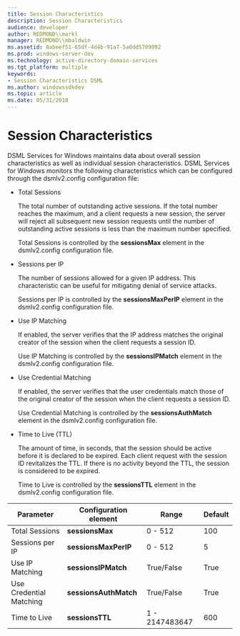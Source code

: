 ```yaml
---
title: Session Characteristics
description: Session Characteristics
audience: developer
author: REDMOND\\markl
manager: REDMOND\\mbaldwin
ms.assetid: 8abeef51-65df-4d4b-91a7-5a0dd5709092
ms.prod: windows-server-dev
ms.technology: active-directory-domain-services
ms.tgt_platform: multiple
keywords:
- Session Characteristics DSML
ms.author: windowssdkdev
ms.topic: article
ms.date: 05/31/2018
---
```


# Session Characteristics

DSML Services for Windows maintains data about overall session characteristics as well as individual session characteristics. DSML Services for Windows monitors the following characteristics which can be configured through the dsmlv2.config configuration file:

-   Total Sessions

    The total number of outstanding active sessions. If the total number reaches the maximum, and a client requests a new session, the server will reject all subsequent new session requests until the number of outstanding active sessions is less than the maximum number specified.

    Total Sessions is controlled by the **sessionsMax** element in the dsmlv2.config configuration file.

-   Sessions per IP

    The number of sessions allowed for a given IP address. This characteristic can be useful for mitigating denial of service attacks.

    Sessions per IP is controlled by the **sessionsMaxPerIP** element in the dsmlv2.config configuration file.

-   Use IP Matching

    If enabled, the server verifies that the IP address matches the original creator of the session when the client requests a session ID.

    Use IP Matching is controlled by the **sessionsIPMatch** element in the dsmlv2.config configuration file.

-   Use Credential Matching

    If enabled, the server verifies that the user credentials match those of the original creator of the session when the client requests a session ID.

    Use Credential Matching is controlled by the **sessionsAuthMatch** element in the dsmlv2.config configuration file.

-   Time to Live (TTL)

    The amount of time, in seconds, that the session should be active before it is declared to be expired. Each client request with the session ID revitalizes the TTL. If there is no activity beyond the TTL, the session is considered to be expired.

    Time to Live is controlled by the **sessionsTTL** element in the dsmlv2.config configuration file.



| Parameter               | Configuration element | Range          | Default |
|-------------------------|-----------------------|----------------|---------|
| Total Sessions          | **sessionsMax**       | 0 - 512        | 100     |
| Sessions per IP         | **sessionsMaxPerIP**  | 0 - 512        | 5       |
| Use IP Matching         | **sessionsIPMatch**   | True/False     | True    |
| Use Credential Matching | **sessionsAuthMatch** | True/False     | True    |
| Time to Live            | **sessionsTTL**       | 1 - 2147483647 | 600     |



 

 

 




